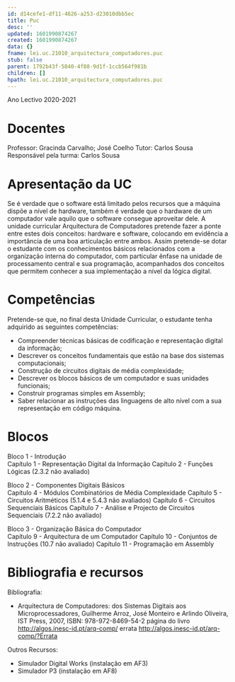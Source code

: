 ```yaml
---
id: d14cefe1-df11-4626-a253-d23010dbb5ec
title: Puc
desc: ''
updated: 1601990874267
created: 1601990874267
data: {}
fname: lei.uc.21010_arquitectura_computadores.puc
stub: false
parent: 1792b43f-5840-4f88-9d1f-1ccb564f981b
children: []
hpath: lei.uc.21010_arquitectura_computadores.puc
---
```

Ano Lectivo 2020-2021

# Docentes

Professor: Gracinda Carvalho; José Coelho
Tutor: Carlos Sousa
Responsável pela turma: Carlos Sousa

# Apresentação da UC

Se é verdade que o software está limitado pelos recursos que a máquina dispõe a nível de hardware, também é verdade que o hardware de um computador vale aquilo que o software consegue aproveitar dele.
A unidade curricular Arquitectura de Computadores pretende fazer a ponte entre estes dois conceitos: hardware e software, colocando em evidência a importância de uma boa articulação entre ambos.
Assim pretende-se dotar o estudante com os conhecimentos básicos relacionados com a organização interna do computador, com particular ênfase na unidade de processamento central e sua programação, acompanhados dos conceitos que permitem conhecer a sua implementação a nível da lógica digital.

# Competências

Pretende-se que, no final desta Unidade Curricular, o estudante tenha adquirido as seguintes competências:

- Compreender técnicas básicas de codificação e representação digital da informação;
- Descrever os conceitos fundamentais que estão na base dos sistemas computacionais;
- Construção de circuitos digitais de média complexidade;
- Descrever os blocos básicos de um computador e suas unidades funcionais;
- Construir programas simples em Assembly;
- Saber relacionar as instruções das linguagens de alto nível com a sua representação em código máquina.

# Blocos

Bloco 1 - Introdução 	
Capítulo 1 - Representação Digital da Informação
Capítulo 2 - Funções Lógicas (2.3.2 não avaliado)

Bloco 2 - Componentes Digitais Básicos 	
Capítulo 4 - Módulos Combinatórios de Média Complexidade
Capítulo 5 - Circuitos Aritméticos (5.1.4 e 5.4.3 não avaliados)
Capítulo 6 - Circuitos Sequenciais Básicos
Capítulo 7 - Análise e Projecto de Circuitos Sequenciais (7.2.2 não avaliado)

Bloco 3 - Organização Básica do Computador 	
Capítulo 9 - Arquitectura de um Computador
Capítulo 10 - Conjuntos de Instruções (10.7 não avaliado)
Capítulo 11 - Programação em Assembly 

# Bibliografia e recursos

Bibliografia:

- Arquitectura de Computadores: dos Sistemas Digitais aos Microprocessadores, Guilherme Arroz, José Monteiro e Arlindo Oliveira, IST Press, 2007, ISBN: 978-972-8469-54-2 
  página do livro <http://algos.inesc-id.pt/arq-comp/> errata <http://algos.inesc-id.pt/arq-comp/?Errata>

Outros Recursos:

- Simulador Digital Works (instalação em AF3)
- Simulador P3 (instalação em AF8)
